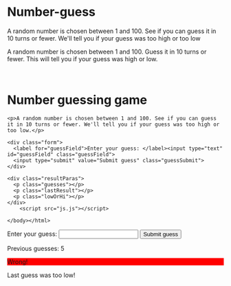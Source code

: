 # Number-guess
A random number is chosen between 1 and 100. See if you can guess it in 10 turns or fewer. We'll tell you if your guess was too high or too low
<p>A random number is chosen between 1 and 100. Guess it in 10 turns or fewer. This will tell you if your guess was high or low.</p>
<html lang="en"><head>
    <meta charset="UTF-8">
    <meta name="viewport" content="width=device-width, initial-scale=1.0">
    <meta http-equiv="X-UA-Compatible" content="ie=edge">
    <link rel="stylesheet" href="styles.css">
    <title>Guess The Number</title>
  </head>
   <body background="bg2.jpg"><br>
    <h1>Number guessing game</h1>

    <p>A random number is chosen between 1 and 100. See if you can guess it in 10 turns or fewer. We'll tell you if your guess was too high or too low.</p>

    <div class="form">
      <label for="guessField">Enter your guess: </label><input type="text" id="guessField" class="guessField">
      <input type="submit" value="Submit guess" class="guessSubmit">
    </div>

    <div class="resultParas">
      <p class="guesses"></p>
      <p class="lastResult"></p>
      <p class="lowOrHi"></p>
    </div>
        <script src="js.js"></script>
      
    </body></html>

<div class="form">
  <label for="guessField">Enter your guess: </label><input type="text" id="guessField" class="guessField">
  <input type="submit" value="Submit guess" class="guessSubmit">
</div>

<div class="resultRitish">
  <p class="guesses">Previous guesses: 5 </p>
  <p class="lastResult" style="background-color: red;">Wrong!</p>
  <p class="lowOrHi">Last guess was too low!</p>
</div>
    <script src="js.js"></script>
  
</body></html>
<head>
<meta charset="UTF-8">
<meta name="viewport" content="width=device-width, initial-scale=1.0">
<meta http-equiv="X-UA-Compatible" content="ie=edge">
<link rel="stylesheet" href="styles.css">
<title>Guess The Number</title>
